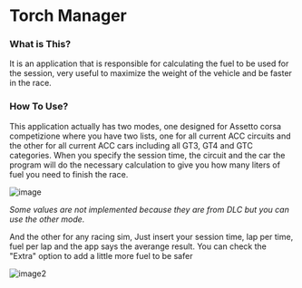 # Torch Manager
### What is This?

It is an application that is responsible for calculating the fuel to be used for the session, very useful to maximize the weight of the vehicle and be faster in the race.

### How To Use?

This application actually has two modes, one designed for Assetto corsa competizione where you have two lists, one for all current ACC circuits and the other for all current ACC cars including all GT3, GT4 and GTC categories. When you specify the session time, the circuit and the car the program will do the necessary calculation to give you how many liters of fuel you need to finish the race.

![image](https://github.com/user-attachments/assets/ffc4baae-0306-4c1e-b4e8-a122ae3c9003)

*Some values are not implemented because they are from DLC but you can use the other mode.*

And the other for any racing sim, Just insert your session time, lap per time, fuel per lap and the app says the averange result. You can check the "Extra" option to add a little more fuel to be safer

![image2](https://github.com/user-attachments/assets/9ca3e02b-f756-4e73-950e-40f88b8fee34)

